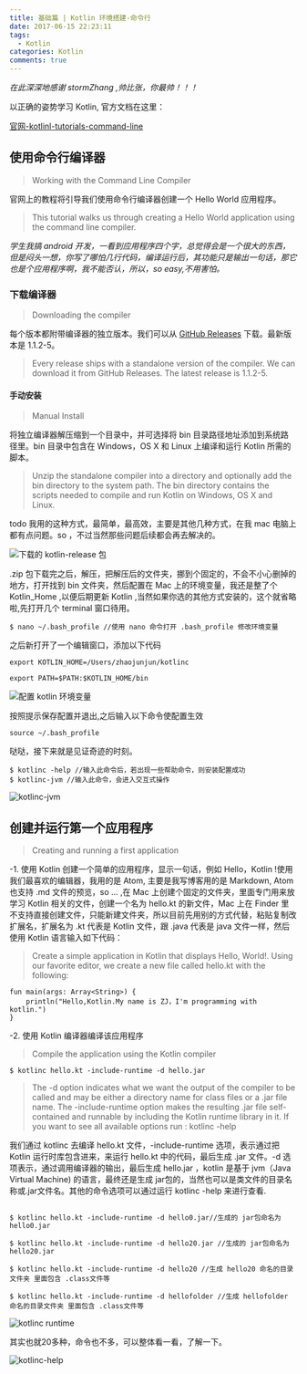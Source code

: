 ```yaml
---
title: 基础篇 | Kotlin 环境搭建-命令行
date: 2017-06-15 22:23:11
tags:
  - Kotlin
categories: Kotlin
comments: true
---
```


*在此深深地感谢 stormZhang ,帅比张，你最帅！！！*

以正确的姿势学习 Kotlin, 官方文档在这里：

[官网-kotlinl-tutorials-command-line](https://kotlinlang.org/docs/tutorials/command-line.html)

## 使用命令行编译器

>Working with the Command Line Compiler

官网上的教程将引导我们使用命令行编译器创建一个 Hello World 应用程序。

>This tutorial walks us through creating a Hello World application using the command line compiler.

*学生我搞 android 开发，一看到应用程序四个字，总觉得会是一个很大的东西，但是闷头一想，你写了哪怕几行代码，编译运行后，其功能只是输出一句话，那它也是个应用程序啊，我不能否认，所以，so easy,不用害怕。*

### 下载编译器

>Downloading the compiler

每个版本都附带编译器的独立版本。我们可以从 [GitHub Releases](https://github.com/JetBrains/kotlin/releases/tag/v1.1.2-5) 下载。最新版本是 1.1.2-5。

>Every release ships with a standalone version of the compiler. We can download it from GitHub Releases. The latest release is 1.1.2-5.

#### 手动安装

>Manual Install

将独立编译器解压缩到一个目录中，并可选择将 bin 目录路径地址添加到系统路径里。bin 目录中包含在 Windows，OS X 和 Linux 上编译和运行 Kotlin 所需的脚本。

>Unzip the standalone compiler into a directory and optionally add the bin directory to the system path. The bin directory contains the scripts needed to compile and run Kotlin on Windows, OS X and Linux.

todo 我用的这种方式，最简单，最高效，主要是其他几种方式，在我 mac 电脑上都有点问题。so ，不过当然那些问题后续都会再去解决的。

![下载的 kotlin-release 包](/kotlin-command-line/kotlin_release.png)

.zip 包下载完之后，解压，把解压后的文件夹，挪到个固定的，不会不小心删掉的地方，打开找到 bin 文件夹，然后配置在 Mac 上的环境变量，我还是整了个 Kotlin_Home ,以便后期更新 Kotlin ,当然如果你选的其他方式安装的，这个就省略啦,先打开几个 terminal 窗口待用。

```
$ nano ~/.bash_profile //使用 nano 命令打开 .bash_profile 修改环境变量

```

之后新打开了一个编辑窗口，添加以下代码

```
export KOTLIN_HOME=/Users/zhaojunjun/kotlinc

export PATH=$PATH:$KOTLIN_HOME/bin
```

![配置 kotlin 环境变量](/kotlin-command-line/kotlin_path.png)

按照提示保存配置并退出,之后输入以下命令使配置生效

```
source ~/.bash_profile
```

哒哒，接下来就是见证奇迹的时刻。

```
$ kotlinc -help //输入此命令后，若出现一些帮助命令，则安装配置成功
$ kotlinc-jvm //输入此命令，会进入交互式操作
```
![kotlinc-jvm](/kotlin-command-line/kotlin_jvm.png)

## 创建并运行第一个应用程序

> Creating and running a first application

-1. 使用 Kotlin 创建一个简单的应用程序，显示一句话，例如 Hello，Kotlin !使用我们最喜欢的编辑器，我用的是 Atom, 主要是我写博客用的是 Markdown, Atom 也支持 .md 文件的预览，so ... ,在 Mac 上创建个固定的文件夹，里面专门用来放学习 Kotlin 相关的文件，创建一个名为 hello.kt 的新文件，Mac 上在 Finder 里不支持直接创建文件，只能新建文件夹，所以目前先用别的方式代替，粘贴复制改扩展名，扩展名为 .kt 代表是 Kotlin 文件，跟 .java 代表是 java 文件一样，然后使用 Kotlin 语言输入如下代码：

>Create a simple application in Kotlin that displays Hello, World!. Using our favorite editor, we create a new file called hello.kt with the following:

```
fun main(args: Array<String>) {
    println("Hello,Kotlin.My name is ZJ，I'm programming with kotlin.")
}
```

-2. 使用 Kotlin 编译器编译该应用程序

>Compile the application using the Kotlin compiler

```
$ kotlinc hello.kt -include-runtime -d hello.jar
```

>The -d option indicates what we want the output of the compiler to be called and may be either a directory name for class files or a .jar file name. The -include-runtime option makes the resulting .jar file self-contained and runnable by including the Kotlin runtime library in it. If you want to see all available options run : kotlinc -help

我们通过 kotlinc 去编译 hello.kt 文件，-include-runtime 选项，表示通过把 Kotlin 运行时库包含进来，来运行 hello.kt 中的代码，最后生成 .jar 文件。-d 选项表示，通过调用编译器的输出，最后生成 hello.jar ，kotlin 是基于 jvm（Java Virtual Machine) 的语言，最终还是生成 jar包的，当然也可以是类文件的目录名称或.jar文件名。其他的命令选项可以通过运行 kotlinc -help 来进行查看.
```

$ kotlinc hello.kt -include-runtime -d hello0.jar//生成的 jar包命名为 hello0.jar

$ kotlinc hello.kt -include-runtime -d hello20.jar //生成的 jar包命名为 hello20.jar

$ kotlinc hello.kt -include-runtime -d hello20 //生成 hello20 命名的目录文件夹 里面包含 .class文件等

$ kotlinc hello.kt -include-runtime -d hellofolder //生成 hellofolder 命名的目录文件夹 里面包含 .class文件等
```
![kotlinc runtime](/kotlin-command-line/kotlin_jar.png)

其实也就20多种，命令也不多，可以整体看一看，了解一下。

![kotlinc-help](/kotlin-command-line/kotlin_help.png)
